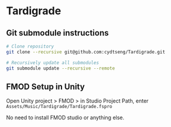 # Tardigrade

## Git submodule instructions

```bash
# Clone repository
git clone --recursive git@github.com:cydtseng/Tardigrade.git

# Recursively update all submodules
git submodule update --recursive --remote
```

## FMOD Setup in Unity
Open Unity project > FMOD > in Studio Project Path, enter `Assets/Music/Tardigrade/Tardigrade.fspro`

No need to install FMOD studio or anything else.